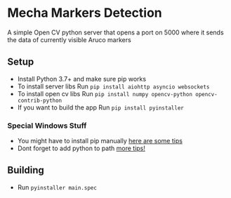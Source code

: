 # Mecha Markers Detection
A simple Open CV python server that opens a port on 5000 where it sends the data of currently visible Aruco markers

## Setup

- Install Python 3.7+ and make sure pip works
- To install server libs Run `pip install aiohttp asyncio websockets`
- To install open cv libs Run `pip install numpy opencv-python opencv-contrib-python`
- If you want to build the app Run `pip install pyinstaller`

### Special Windows Stuff
- You might have to install pip manually [here are some tips](https://stackoverflow.com/a/12476379)
- Dont forget to add python to path [more tips!](https://stackoverflow.com/questions/29817447/how-to-run-pip-commands-from-cmd/45607159#45607159)

## Building

- Run `pyinstaller main.spec`
